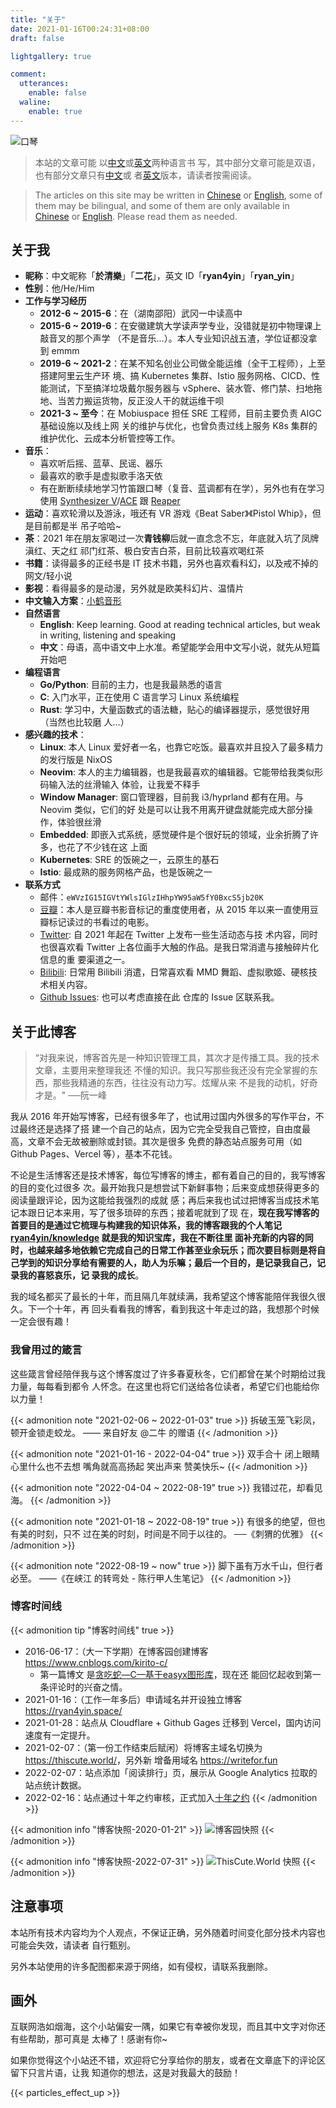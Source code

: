 ```yaml
---
title: "关于"
date: 2021-01-16T00:24:31+08:00
draft: false

lightgallery: true

comment:
  utterances:
    enable: false
  waline:
    enable: true
---
```


![口琴](harmonica.webp)

> 本站的文章可能
> 以[中文](https://thiscute.world/zh-cn/)或[英文](https://thiscute.world/en/)两种语言书
> 写，其中部分文章可能是双语，也有部分文章只有[中文](https://thiscute.world/zh-cn/)或
> 者[英文](https://thiscute.world/en/)版本，请读者按需阅读。

> The articles on this site may be written in [Chinese](https://thiscute.world/zh-cn/) or
> [English](https://thiscute.world/en/), some of them may be bilingual, and some of them
> are only available in [Chinese](https://thiscute.world/zh-cn/) or
> [English](https://thiscute.world/en/). Please read them as needed.

## 关于我

- **昵称**：中文昵称「**於清樂**」「**二花**」，英文 ID「**ryan4yin**」「**ryan_yin**」
- **性别**：他/He/Him
- **工作与学习经历**
  - **2012-6 ~ 2015-6**：在（湖南邵阳）武冈一中读高中
  - **2015-6 ~ 2019-6**：在安徽建筑大学读声学专业，没错就是初中物理课上敲音叉的那个声学
    （不是音乐...）。本人专业知识战五渣，学位证都没拿到 emmm
  - **2019-6 ~ 2021-2**：在某不知名创业公司做全能运维（全干工程师），上至搭建阿里云生产环
    境、搞 Kubernetes 集群、Istio 服务网格、CICD、性能测试，下至搞洋垃圾戴尔服务器与
    vSphere、装水管、修门禁、扫地拖地、当苦力搬运货物，反正没人干的就运维干呗
  - **2021-3 ~ 至今**：在 Mobiuspace 担任 SRE 工程师，目前主要负责 AIGC 基础设施以及线上网
    关的维护与优化，也曾负责过线上服务 K8s 集群的维护优化、云成本分析管控等工作。
- **音乐**：
  - 喜欢听后摇、蓝草、民谣、器乐
  - 最喜欢的歌手是虚拟歌手洛天依
  - 有在断断续续地学习竹笛跟口琴（复音、蓝调都有在学），另外也有在学习使用
    [Synthesizer V](https://dreamtonics.com/en/synthesizerv/)/[ACE](https://space.bilibili.com/418030)
    跟 [Reaper](https://www.reaper.fm)
- **运动**：喜欢轮滑以及游泳，哦还有 VR 游戏《Beat Saber》《Pistol Whip》，但是目前都是半
  吊子哈哈~
- **茶**：2021 年在朋友家喝过一次**青钱柳**后就一直念念不忘，年底就入坑了凤牌滇红、天之红
  祁门红茶、极白安吉白茶，目前比较喜欢喝红茶
- **书籍**：读得最多的正经书是 IT 技术书籍，另外也喜欢看科幻，以及戒不掉的网文/轻小说
- **影视**：看得最多的是动漫，另外就是欧美科幻片、温情片
- **中文输入方案**：[小鹤音形](https://flypy.com/)
- **自然语言**
  - **English**: Keep learning. Good at reading technical articles, but weak in writing,
    listening and speaking
  - **中文**：母语，高中语文中上水准。希望能学会用中文写小说，就先从短篇开始吧
- **编程语言**
  - **Go/Python**: 目前的主力，也是我最熟悉的语言
  - **C**: 入门水平，正在使用 C 语言学习 Linux 系统编程
  - **Rust**: 学习中，大量函数式的语法糖，贴心的编译器提示，感觉很好用（当然也比较磨
    人...）
- **感兴趣的技术**：
  - **Linux**: 本人 Linux 爱好者一名，也靠它吃饭。最喜欢并且投入了最多精力的发行版是 NixOS
  - **Neovim**: 本人的主力编辑器，也是我最喜欢的编辑器。它能带给我类似形码输入法的丝滑输入
    体验，让我爱不释手
  - **Window Manager**: 窗口管理器，目前我 i3/hyprland 都有在用。与 Neovim 类似，它们的好
    处是可以让我不用离开键盘就能完成大部分操作，体验很丝滑
  - **Embedded**: 即嵌入式系统，感觉硬件是个很好玩的领域，业余折腾了许多，也花了不少钱在这
    上面
  - **Kubernetes**: SRE 的饭碗之一，云原生的基石
  - **Istio**: 最成熟的服务网格产品，也是饭碗之一
- **联系方式**
  - 邮件：`eWVzIG15IGVtYWlsIGlzIHhpYW95aW5fY0BxcS5jb20K`
  - [豆瓣](https://www.douban.com/people/kirito_c)：本人是豆瓣书影音标记的重度使用者，从
    2015 年以来一直使用豆瓣标记读过的书看过的电影。
  - [Twitter](https://twitter.com/ryan4yin): 自 2021 年起在 Twitter 上发布一些生活动态与技
    术内容，同时也很喜欢看 Twitter 上各位画手大触的作品。是我日常消遣与接触碎片化信息的重
    要渠道之一。
  - [Bilibili](https://space.bilibili.com/12278805): 日常用 Bilibili 消遣，日常喜欢看 MMD
    舞蹈、虚拟歌姬、硬核技术相关内容。
  - [Github Issues](https://github.com/ryan4yin/thiscute.world/issues): 也可以考虑直接在此
    仓库的 Issue 区联系我。

## 关于此博客

> “对我来说，博客首先是一种知识管理工具，其次才是传播工具。我的技术文章，主要用来整理我还
> 不懂的知识。我只写那些我还没有完全掌握的东西，那些我精通的东西，往往没有动力写。炫耀从来
> 不是我的动机，好奇才是。" ──阮一峰

我从 2016 年开始写博客，已经有很多年了，也试用过国内外很多的写作平台，不过最终还是选择了搭
建一个自己的站点，因为它完全受我自己管控，自由度最高，文章不会无故被删除或封锁。其次是很多
免费的静态站点服务可用（如 Github Pages、Vercel 等），基本不花钱。

不论是生活博客还是技术博客，每位写博客的博主，都有着自己的目的，我写博客的目的变化过很多
次。最开始我只是想尝试下新鲜事物；后来变成想获得更多的阅读量跟评论，因为这能给我强烈的成就
感；再后来我也试过把博客当成技术笔记本跟日记本来用，写了很多琐碎的东西；接着呢就到了现
在，**现在我写博客的首要目的是通过它梳理与构建我的知识体系，我的博客跟我的个人笔记
[ryan4yin/knowledge](https://github.com/ryan4yin/knowledge) 就是我的知识宝库，我在不断往里
面补充新的内容的同时，也越来越多地依赖它完成自己的日常工作甚至业余玩乐；而次要目标则是将自
己学到的知识分享给有需要的人，助人为乐嘛；最后一个目的，是记录我自己，记录我的喜怒哀乐，记
录我的成长**。

我的域名都买了最长的十年，而且隔几年就续满，我希望这个博客能陪伴我很久很久。下一个十年，再
回头看看我的博客，看到我这十年走过的路，我想那个时候一定会很有趣！

### 我曾用过的箴言

这些箴言曾经陪伴我与这个博客度过了许多春夏秋冬，它们都曾在某个时期给过我力量，每每看到都令
人怀念。在这里也将它们送给各位读者，希望它们也能给你以力量！

{{< admonition note "2021-02-06 ~ 2022-01-03" true >}} 拆破玉笼飞彩凤，顿开金锁走蛟龙。 ——
来自好友 @二牛 的赠语 {{< /admonition >}}

{{< admonition note "2021-01-16 - 2022-04-04" true >}} 双手合十 闭上眼睛 心里什么也不去想
嘴角就高高扬起 笑出声来 赞美快乐~ {{< /admonition >}}

{{< admonition note "2022-04-04 ~ 2022-08-19" true >}} 我错过花，却看见海。
{{< /admonition >}}

{{< admonition note "2021-01-18 ~ 2022-08-19" true >}} 有很多的绝望，但也有美的时刻，只不
过在美的时刻，时间是不同于以往的。 ──《刺猬的优雅》 {{< /admonition >}}

{{< admonition note "2022-08-19 ~ now" true >}} 脚下虽有万水千山，但行者必至。 ——《在峡江
的转弯处 - 陈行甲人生笔记》 {{< /admonition >}}

### 博客时间线

{{< admonition tip "博客时间线" true >}}

- 2016-06-17：（大一下学期）在博客园创建博客 <https://www.cnblogs.com/kirito-c/>
  - 第一篇博文
    是[贪吃蛇—C—基于easyx图形库](https://www.cnblogs.com/kirito-c/p/5595355.html)，现在还
    能回忆起收到第一条评论时的兴奋之情。
- 2021-01-16：（工作一年多后）申请域名并开设独立博客 <https://ryan4yin.space/>
- 2021-01-28：站点从 Cloudflare + Github Gages 迁移到 Vercel，国内访问速度有一定提升。
- 2021-02-07：（第一份工作结束后赋闲）将博客主域名切换为 <https://thiscute.world/>，另外新
  增备用域名 <https://writefor.fun>
- 2022-02-07：站点添加「阅读排行」页，展示从 Google Analytics 拉取的站点统计数据。
- 2022-02-16：站点通过十年之约审核，正式加入[十年之约](https://foreverblog.cn/)
  {{< /admonition >}}

{{< admonition info "博客快照-2020-01-21" >}}
![](/images/about/cnblog-2020-01-21.webp "博客园快照") {{< /admonition >}}

{{< admonition info "博客快照-2022-07-31" >}}
![](/images/about/thiscute.world-2022-07-31.webp "ThisCute.World 快照")
{{< /admonition >}}

## 注意事项

本站所有技术内容均为个人观点，不保证正确，另外随着时间变化部分技术内容也可能会失效，请读者
自行甄别。

另外本站使用的许多配图都来源于网络，如有侵权，请联系我删除。

## 画外

互联网浩如烟海，这个小站偏安一隅，如果它有幸被你发现，而且其中文字对你还有些帮助，那可真是
太棒了！感谢有你~

如果你觉得这个小站还不错，欢迎将它分享给你的朋友，或者在文章底下的评论区留下只言片语，让我
知道你的想法，这是对我最大的鼓励！

{{< particles_effect_up  >}}
